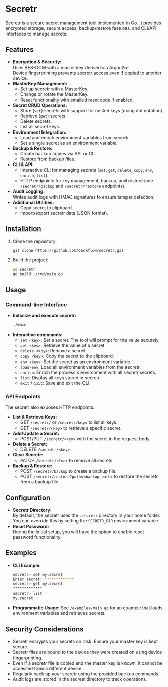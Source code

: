 # Secretr

Secretr is a secure secret management tool implemented in Go. It provides encrypted storage, secure access, backup/restore features, and CLI/API interfaces to manage secrets.

## Features

- **Encryption & Security:**  
  Uses AES-GCM with a master key derived via Argon2id.  
  Device fingerprinting prevents secretr access even if copied to another device.  
- **MasterKey Management:**  
  - Set up secretr with a MasterKey.  
  - Change or rotate the MasterKey.
  - Reset functionality with emailed reset code if enabled.
- **Secret CRUD Operations:**  
  - Store (`set`) secrets with support for nested keys (using dot notation).
  - Retrieve (`get`) secrets.
  - Delete secrets.
  - List all secret keys.
- **Environment Integration:**  
  - Load and enrich environment variables from secretr.
  - Set a single secret as an environment variable.
- **Backup & Restore:**  
  - Create backup copies via API or CLI.
  - Restore from backup files.
- **CLI & API:**  
  - Interactive CLI for managing secrets (`set`, `get`, `delete`, `copy`, `env`, `enrich`, `list`).
  - HTTP endpoints for key management, backup, and restore (see `/secretr/backup` and `/secretr/restore` endpoints).
- **Audit Logging:**  
  Writes audit logs with HMAC signatures to ensure tamper detection.
- **Additional Utilities:**  
  - Copy secret to clipboard.
  - Import/export secretr data (JSON format).

## Installation

1. Clone the repository:
   ```bash
   git clone https://github.com/oarkflow/secretr.git
   ```
2. Build the project:
   ```bash
   cd secretr
   go build ./cmd/main.go
   ```

## Usage

### Command-line Interface

- **Initialize and execute secretr:**
  ```bash
  ./main
  ```
- **Interactive commands:**
  - `set <key>`: Set a secret. The tool will prompt for the value securely.
  - `get <key>`: Retrieve the value of a secret.
  - `delete <key>`: Remove a secret.
  - `copy <key>`: Copy the secret to the clipboard.
  - `env <key>`: Set the secret as an environment variable.
  - `load-env`: Load all environment variables from the secretr.
  - `enrich`: Enrich the process's environment with all secretr secrets.
  - `list`: Display all keys stored in secretr.
  - `exit` / `quit`: Save and exit the CLI.

### API Endpoints

The secretr also exposes HTTP endpoints:

- **List & Retrieve Keys:**
  - GET `/secretr/` or `/secretr/keys` to list all keys.
  - GET `/secretr/<key>` to retrieve a specific secret.
- **Add/Update a Secret:**
  - POST/PUT `/secretr/<key>` with the secret in the request body.
- **Delete a Secret:**
  - DELETE `/secretr/<key>`
- **Clear Secretr:**  
  - PATCH `/secretr/clear` to remove all secrets.
- **Backup & Restore:**
  - POST `/secretr/backup` to create a backup file.
  - POST `/secretr/restore?path=<backup_path>` to restore the secretr from a backup file.

## Configuration

- **Secretr Directory:**  
  By default, the secretr uses the `.secretr` directory in your home folder. You can override this by setting the `SECRETR_DIR` environment variable.
- **Reset Password:**  
  During the initial setup, you will have the option to enable reset password functionality.

## Examples

- **CLI Example:**
  ```bash
  secretr> set my.secret
  Enter secret: *************
  secretr> get my.secret
  *************
  secretr> list
  my.secret
  ```
- **Programmatic Usage:**
  See `/examples/main.go` for an example that loads environment variables and retrieves secrets.

## Security Considerations

- Secretr encrypts your secrets on disk. Ensure your master key is kept secure.
- Secretr files are bound to the device they were created on using device fingerprinting.
- Even if a secretr file is copied and the master key is known, it cannot be accessed from a different device.
- Regularly back up your secretr using the provided backup commands.
- Audit logs are stored in the secretr directory to track operations.

